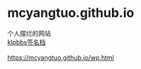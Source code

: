 # mcyangtuo.github.io
个人摆烂的网站<br>
<a href="https://mcyangtuo.github.io/klpbbs签名档.html">klpbbs签名档</a><br>
<br>
<a href="https://mcyangtuo.github.io/wp.html">https://mcyangtuo.github.io/wp.html</a>